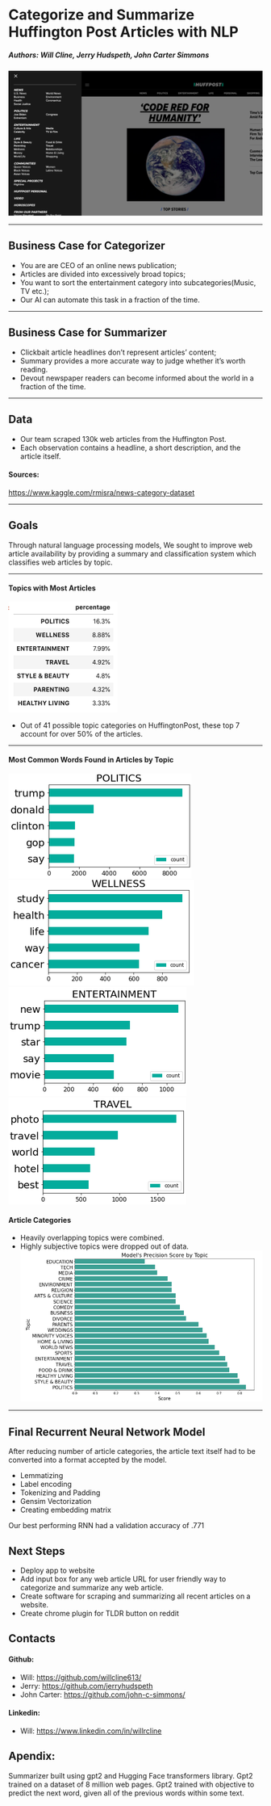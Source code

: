 # Categorize and Summarize Huffington Post Articles with NLP

##### Authors: Will Cline, Jerry Hudspeth, John Carter Simmons

![huffpost-homepage](images/huffpost-homepage.png)


***
## Business Case for Categorizer
* You are are CEO of an online news publication;
* Articles are divided into excessively broad topics;
* You want to sort the entertainment category into subcategories(Music, TV etc.);
* Our AI can automate this task in a fraction of the time.

***
## Business Case for Summarizer
* Clickbait article headlines don’t represent articles’ content;
* Summary provides a more accurate way to judge whether it’s worth reading.
* Devout newspaper readers can become informed about the world in a fraction of the time.


***
## Data
* Our team scraped 130k web articles from the Huffington Post.
* Each observation contains a headline, a short description, and the article itself.

#### Sources:
https://www.kaggle.com/rmisra/news-category-dataset

***
## Goals
Through natural language processing models,
We sought to improve web article availability by providing a summary and classification system which classifies web articles by topic.

***
#### Topics with Most Articles
![top-topics](images/top-topics.png)
* Out of 41 possible topic categories on HuffingtonPost, these top 7 account for over 50% of the articles.

***
#### Most Common Words Found in Articles by Topic
![politics-count](images/politics-count.png)
![wellness-count](images/wellness-count.png)
![entertainment-count](images/entertainment-count.png)
![travel-count](images/travel-count.png)

#### Article Categories
* Heavily overlapping topics were combined.
* Highly subjective topics were dropped out of data.
![cols-post-base](images/cols-post-base.png)

***
## Final Recurrent Neural Network Model
After reducing number of article categories, the article text itself had to be converted into a format accepted by the model.
* Lemmatizing
* Label encoding
* Tokenizing and Padding
* Gensim Vectorization 
* Creating embedding matrix 

Our best performing RNN had a validation accuracy of .771



## Next Steps
* Deploy app to website
* Add input box for any web article URL for user friendly way to categorize and summarize any web article.
* Create software for scraping and summarizing all recent articles on a website.
* Create chrome plugin for TLDR button on reddit


## Contacts
#### Github:
* Will: https://github.com/willcline613/
* Jerry: https://github.com/jerryhudspeth
* John Carter: https://github.com/john-c-simmons/
#### Linkedin:
* Will: https://www.linkedin.com/in/willrcline

## Apendix:
Summarizer built using gpt2 and Hugging Face transformers library. Gpt2 trained on a dataset of 8 million web pages. Gpt2 trained with objective to predict the next word, given all of the previous words within some text.